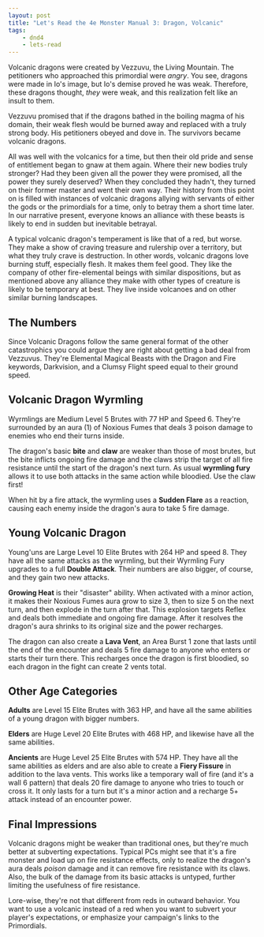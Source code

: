 ```yaml
---
layout: post
title: "Let's Read the 4e Monster Manual 3: Dragon, Volcanic"
tags:
    - dnd4
    - lets-read
---
```


Volcanic dragons were created by Vezzuvu, the Living Mountain. The petitioners
who approached this primordial were _angry_. You see, dragons were made in Io's
image, but Io's demise proved he was weak. Therefore, these dragons thought,
_they_ were weak, and this realization felt like an insult to them.

Vezzuvu promised that if the dragons bathed in the boiling magma of his domain,
their weak flesh would be burned away and replaced with a truly strong body. His
petitioners obeyed and dove in. The survivors became volcanic dragons.

All was well with the volcanics for a time, but then their old pride and sense
of entitlement began to gnaw at them again. Where their new bodies truly
stronger? Had they been given all the power they were promised, all the power
they surely deserved? When they concluded they hadn't, they turned on their
former master and went their own way. Their history from this point on is filled
with instances of volcanic dragons allying with servants of either the gods or
the primordials for a time, only to betray them a short time later. In our
narrative present, everyone knows an alliance with these beasts is likely to end
in sudden but inevitable betrayal.

A typical volcanic dragon's temperament is like that of a red, but worse. They
make a show of craving treasure and rulership over a territory, but what they
truly crave is destruction. In other words, volcanic dragons love burning stuff,
especially flesh. It makes them feel good. They like the company of other
fire-elemental beings with similar dispositions, but as mentioned above any
alliance they make with other types of creature is likely to be temporary at
best. They live inside volcanoes and on other similar burning landscapes.

## The Numbers

Since Volcanic Dragons follow the same general format of the other catastrophics
you could argue they are right about getting a bad deal from Vezzuvus. They're
Elemental Magical Beasts with the Dragon and Fire keywords, Darkvision, and a
Clumsy Flight speed equal to their ground speed.

## Volcanic Dragon Wyrmling

Wyrmlings are Medium Level 5 Brutes with 77 HP and Speed 6. They're surrounded
by an aura (1) of Noxious Fumes that deals 3 poison damage to enemies who end
their turns inside.

The dragon's basic **bite** and **claw** are weaker than those of most brutes,
but the bite inflicts ongoing fire damage and the claws strip the target of all
fire resistance until the start of the dragon's next turn. As usual **wyrmling
fury** allows it to use both attacks in the same action while bloodied. Use the
claw first!

When hit by a fire attack, the wyrmling uses a **Sudden Flare** as a reaction,
causing each enemy inside the dragon's aura to take 5 fire damage.

## Young Volcanic Dragon

Young'uns are Large Level 10 Elite Brutes with 264 HP and speed 8. They have all
the same attacks as the wyrmling, but their Wyrmling Fury upgrades to a full
**Double Attack**. Their numbers are also bigger, of course, and they gain two
new attacks.

**Growing Heat** is their "disaster" ability. When activated with a minor
action, it makes their Noxious Fumes aura grow to size 3, then to size 5 on the
next turn, and then explode in the turn after that. This explosion targets
Reflex and deals both immediate and ongoing fire damage. After it resolves the
dragon's aura shrinks to its original size and the power recharges.

The dragon can also create a **Lava Vent**, an Area Burst 1 zone that lasts
until the end of the encounter and deals 5 fire damage to anyone who enters or
starts their turn there. This recharges once the dragon is first bloodied, so
each dragon in the fight can create 2 vents total.

## Other Age Categories

**Adults** are Level 15 Elite Brutes with 363 HP, and have all the same
abilities of a young dragon with bigger numbers.

**Elders** are Huge Level 20 Elite Brutes with 468 HP, and likewise have all the
same abilities.

**Ancients** are Huge Level 25 Elite Brutes with 574 HP. They have all the same
abilities as elders and are also able to create a **Fiery Fissure** in addition
to the lava vents. This works like a temporary wall of fire (and it's a wall 6
pattern) that deals 20 fire damage to anyone who tries to touch or cross it. It
only lasts for a turn but it's a minor action and a recharge 5+ attack instead
of an encounter power.

## Final Impressions

Volcanic dragons might be weaker than traditional ones, but they're much better
at subverting expectations. Typical PCs might see that it's a fire monster and
load up on fire resistance effects, only to realize the dragon's aura deals
_poison_ damage and it can remove fire resistance with its claws. Also, the bulk
of the damage from its basic attacks is untyped, further limiting the usefulness
of fire resistance.

Lore-wise, they're not that different from reds in outward behavior. You want to
use a volcanic instead of a red when you want to subvert your player's
expectations, or emphasize your campaign's links to the Primordials.
